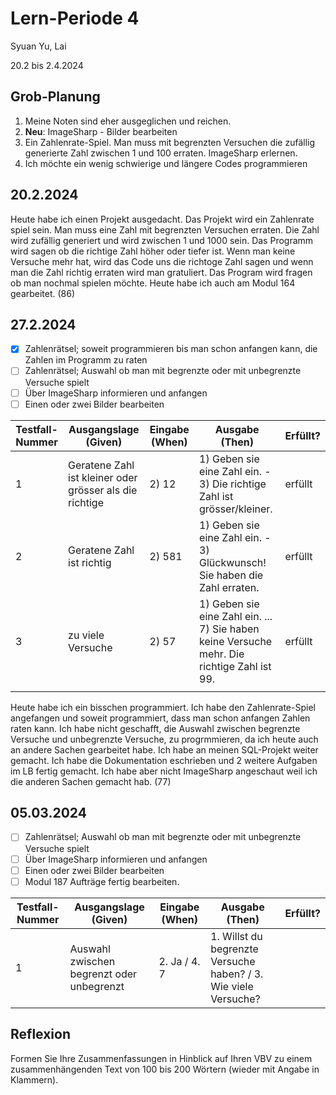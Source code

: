 # Lern-Periode 4

Syuan Yu, Lai

20.2 bis 2.4.2024

## Grob-Planung

1. Meine Noten sind eher ausgeglichen und reichen. 
2. **Neu**: ImageSharp - Bilder bearbeiten
3. Ein Zahlenrate-Spiel. Man muss mit begrenzten Versuchen die zufällig generierte Zahl zwischen 1 und 100 erraten.  ImageSharp erlernen.
4. Ich möchte ein wenig schwierige und längere Codes programmieren

## 20.2.2024

Heute habe ich einen Projekt ausgedacht. Das Projekt wird ein Zahlenrate spiel sein. Man muss eine Zahl mit begrenzten Versuchen erraten. Die Zahl wird zufällig generiert und wird zwischen 1 und 1000 sein. Das Programm wird sagen ob die richtige Zahl höher oder tiefer ist. Wenn man keine Versuche mehr hat, wird das Code uns die richtoge Zahl sagen und wenn man die Zahl richtig erraten wird man gratuliert. Das Program wird fragen ob man nochmal spielen möchte. Heute habe ich auch am Modul 164 gearbeitet. (86)

## 27.2.2024

- [x] Zahlenrätsel; soweit programmieren bis man schon anfangen kann, die Zahlen im Programm zu raten
- [ ] Zahlenrätsel; Auswahl ob man mit begrenzte oder mit unbegrenzte Versuche spielt
- [ ] Über ImageSharp informieren und anfangen 
- [ ] Einen oder zwei Bilder bearbeiten

| Testfall-Nummer | Ausgangslage (Given) | Eingabe (When) | Ausgabe (Then) | Erfüllt? |
| --------------- | -------------------- | -------------- | -------------- | -------- |
| 1               | Geratene Zahl ist kleiner oder grösser als die richtige | 2) 12               | 1) Geben sie eine Zahl ein.  - 3) Die richtige Zahl ist grösser/kleiner.            |  erfüllt        |
| 2               |   Geratene Zahl ist richtig | 2) 581              | 1) Geben sie eine Zahl ein. - 3) Glückwunsch! Sie haben die Zahl erraten.                |   erfüllt       |
| 3               | zu viele Versuche                     |  2) 57              | 1) Geben sie eine Zahl ein. ... 7) Sie haben keine Versuche mehr. Die richtige Zahl ist 99.               |  erfüllt        |
|                 |                      |                |                |          |

Heute habe ich ein bisschen programmiert. Ich habe den Zahlenrate-Spiel angefangen und soweit programmiert, dass man schon anfangen Zahlen raten kann. Ich habe nicht geschafft, die Auswahl zwischen begrenzte Versuche und unbegrenzte Versuche, zu progrmmieren, da ich heute auch an andere Sachen gearbeitet habe. Ich habe an meinen SQL-Projekt weiter gemacht. Ich habe die Dokumentation eschrieben und 2 weitere Aufgaben im LB fertig gemacht. Ich habe aber nicht ImageSharp angeschaut weil ich die anderen Sachen gemacht hab. (77)

## 05.03.2024

- [ ] Zahlenrätsel; Auswahl ob man mit begrenzte oder mit unbegrenzte Versuche spielt
- [ ] Über ImageSharp informieren und anfangen 
- [ ] Einen oder zwei Bilder bearbeiten
- [ ] Modul 187 Aufträge fertig bearbeiten.

| Testfall-Nummer | Ausgangslage (Given) | Eingabe (When) | Ausgabe (Then) | Erfüllt? |
|  -------------- | -------------------- | -------------- | -------------- | -------- |
|   1              |  Auswahl zwischen begrenzt oder unbegrenzt                    | 2. Ja    / 4. 7           |  1. Willst du begrenzte Versuche haben?  / 3. Wie viele Versuche?            |          |



## Reflexion

Formen Sie Ihre Zusammenfassungen in Hinblick auf Ihren VBV zu einem zusammenhängenden Text von 100 bis 200 Wörtern (wieder mit Angabe in Klammern).
